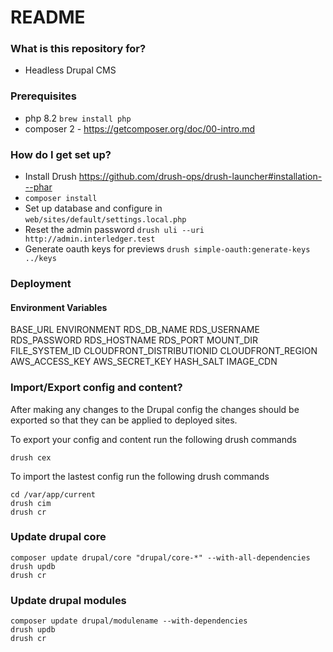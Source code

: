 # README #

### What is this repository for? ###

* Headless Drupal CMS

### Prerequisites ###
* php 8.2 `brew install php`
* composer 2  - https://getcomposer.org/doc/00-intro.md

### How do I get set up? ###

* Install Drush https://github.com/drush-ops/drush-launcher#installation---phar
* `composer install`
* Set up database and configure in
`web/sites/default/settings.local.php`
* Reset the admin password
 `drush uli --uri http://admin.interledger.test`
* Generate oauth keys for previews `drush simple-oauth:generate-keys ../keys`

### Deployment ###

#### Environment Variables ####
BASE_URL
ENVIRONMENT
RDS_DB_NAME
RDS_USERNAME
RDS_PASSWORD
RDS_HOSTNAME
RDS_PORT
MOUNT_DIR
FILE_SYSTEM_ID
CLOUDFRONT_DISTRIBUTIONID
CLOUDFRONT_REGION
AWS_ACCESS_KEY
AWS_SECRET_KEY
HASH_SALT
IMAGE_CDN

### Import/Export config and content? ###

After making any changes to the Drupal config the changes should be exported so that they can be applied to deployed sites.

To export your config and content run the following drush commands

```
drush cex
```

To import the lastest config run the following drush commands

```
cd /var/app/current
drush cim
drush cr
```

### Update drupal core ###
```
composer update drupal/core "drupal/core-*" --with-all-dependencies
drush updb
drush cr
```

### Update drupal modules ###
```
composer update drupal/modulename --with-dependencies
drush updb
drush cr
```
